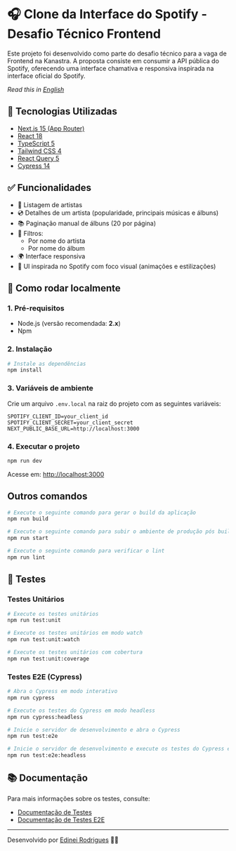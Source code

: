 # 🎧 Clone da Interface do Spotify - Desafio Técnico Frontend

Este projeto foi desenvolvido como parte do desafio técnico para a vaga de Frontend na Kanastra. A proposta consiste em consumir a API pública do Spotify, oferecendo uma interface chamativa e responsiva inspirada na interface oficial do Spotify.

*Read this in [English](README.md)*

## 🧰 Tecnologias Utilizadas

- [Next.js 15 (App Router)](https://nextjs.org/)
- [React 18](https://reactjs.org/)
- [TypeScript 5](https://www.typescriptlang.org/)
- [Tailwind CSS 4](https://tailwindcss.com/)
- [React Query 5](https://tanstack.com/query/latest)
- [Cypress 14](https://www.cypress.io/)

## ✅ Funcionalidades

- 🎤 Listagem de artistas
- 💿 Detalhes de um artista (popularidade, principais músicas e álbuns)
- 📚 Paginação manual de álbuns (20 por página)
- 🔎 Filtros:
  - Por nome do artista
  - Por nome do álbum
- 🌍 Interface responsiva
- 🎨 UI inspirada no Spotify com foco visual (animações e estilizações)

## 🚀 Como rodar localmente

### 1. Pré-requisitos

- Node.js (versão recomendada: **2.x**)
- Npm

### 2. Instalação

```bash
# Instale as dependências
npm install
```

### 3. Variáveis de ambiente

Crie um arquivo `.env.local` na raiz do projeto com as seguintes variáveis:

```env
SPOTIFY_CLIENT_ID=your_client_id
SPOTIFY_CLIENT_SECRET=your_client_secret
NEXT_PUBLIC_BASE_URL=http://localhost:3000
```

### 4. Executar o projeto

```bash
npm run dev
```

Acesse em: [http://localhost:3000](http://localhost:3000)

## Outros comandos
```bash
# Execute o seguinte comando para gerar o build da aplicação
npm run build

# Execute o seguinte comando para subir o ambiente de produção pós build
npm run start

# Execute o seguinte comando para verificar o lint
npm run lint
```

## 🧪 Testes

### Testes Unitários
```bash
# Execute os testes unitários
npm run test:unit

# Execute os testes unitários em modo watch
npm run test:unit:watch

# Execute os testes unitários com cobertura
npm run test:unit:coverage
```

### Testes E2E (Cypress)
```bash
# Abra o Cypress em modo interativo
npm run cypress

# Execute os testes do Cypress em modo headless
npm run cypress:headless

# Inicie o servidor de desenvolvimento e abra o Cypress
npm run test:e2e

# Inicie o servidor de desenvolvimento e execute os testes do Cypress em modo headless
npm run test:e2e:headless
```

## 📚 Documentação

Para mais informações sobre os testes, consulte:
- [Documentação de Testes](docs/test-documentation.pt-BR.md)
- [Documentação de Testes E2E](docs/e2e-test-documentation.pt-BR.md)

---

Desenvolvido por [Edinei Rodrigues](https://github.com/edy-rodrigues) 🧑‍💻